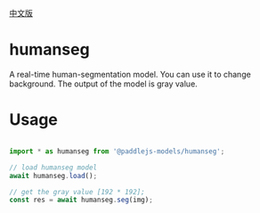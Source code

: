 [中文版](./README_cn.md)

# humanseg

A real-time human-segmentation model. You can use it to change background. The output of the model is gray value.


# Usage

```js

import * as humanseg from '@paddlejs-models/humanseg';

// load humanseg model
await humanseg.load();

// get the gray value [192 * 192];
const res = await humanseg.seg(img);

```